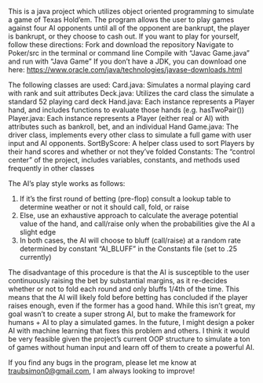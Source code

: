 This is a java project which utilizes object oriented programming to simulate a game of Texas Hold’em.
The program allows the user to play games against four AI opponents until all of the opponent are bankrupt, the player is bankrupt, or they choose to cash out.
If you want to play for yourself, follow these directions:
  Fork and download the repository
  Navigate to Poker/src in the terminal or command line
  Compile with “Javac Game.java” and run with “Java Game”
  If you don’t have a JDK, you can download one here: https://www.oracle.com/java/technologies/javase-downloads.html


The following classes are used:
  Card.java: Simulates a normal playing card with rank and suit attributes
  Deck.java: Utilizes the card class the simulate a standard 52 playing card deck
  Hand.java: Each instance represents a Player hand, and includes functions to evaluate those hands (e.g. hasTwoPair())
  Player.java: Each instance represents a Player (either real or AI) with attributes such as bankroll, bet, and an individual Hand
  Game.java: The driver class, implements every other class to simulate a full game with user input and AI opponents. 
  SortByScore: A helper class used to sort Players by their hand scores and whether or not they’ve folded
  Constants: The “control center” of the project, includes variables, constants, and methods used frequently in other classes 

The AI’s play style works as follows:
1. If it’s the first round of betting (pre-flop) consult a lookup table to determine weather or not it should call, fold, or raise
2. Else, use an exhaustive approach to calculate the average potential value of the hand, and call/raise only when the probabilities give the AI a slight edge
3. In both cases, the AI will choose to bluff (call/raise) at a random rate determined by constant “AI_BLUFF” in the Constants file (set to .25 currently)

The disadvantage of this procedure is that the AI is susceptible to the user continuously raising the bet by substantial margins, as it re-decides whether or not to fold each round and only bluffs 1/4th of the time.
This means that the AI will likely fold before betting has concluded if the player raises enough, even if the former has a good hand. While this isn’t great, my goal wasn’t to create a super strong AI, but to make the framework for humans + AI to play a simulated games.
In the future, I might design a poker AI with machine learning that fixes this problem and others. I think it would be very feasible given the project’s current OOP structure to simulate a ton of games without human input and learn off of them to create a powerful AI.

If you find any bugs in the program, please let me know at traubsimon0@gmail.com, I am always looking to improve!
